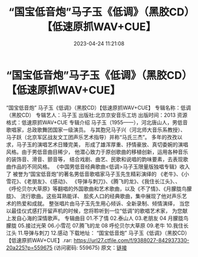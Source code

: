 ﻿---
title: “国宝低音炮”马子玉《低调》（黑胶CD）【低速原抓WAV+CUE】
date: 2023-04-24 11:21:08
categories: WAV车载音乐、镜像
tags: 华语中文
---
# “国宝低音炮”马子玉《低调》（黑胶CD）【低速原抓WAV+CUE】

“国宝低音炮” 马子玉《低调》（黑胶CD）【低速原抓WAV+CUE】
专辑名称：低调（黑胶CD）
专辑艺人：马子玉
出版社:北京京安音乐工坊
出版时间：2013
资源格式：低速原抓WAV+CUE
专辑介绍
马子玉（1955——），河北唐山人，男低音歌唱家，总政歌舞团国家一级演员。
与其胞兄马子兴（河北师大音乐系教授）、
马子跃（北京军区战友文工团声乐艺术指导）并称“马氏三杰”。
多年的孜孜以求，马子玉的演唱艺术日臻完美，
形成了雄浑厚重、抒情豪放、真切委婉的演唱风格。由于男低音曲目稀少，
他潜心致力于原创歌曲的移植创新，运用各种音乐的装饰音、滑音、颤音等，
结合戏剧、曲艺、民歌和说唱的韵味要素，去表现歌曲作品的不同风格。
《中国男低音经典歌曲<低调>马子玉限量版独唱专辑》收入了
被誉为“国宝低音炮”的著名男低音歌唱家马子玉先生精彩演绎的
《老牛》、《小雪花》、《老朋友》、《感动》、
《导弹与刺刀》、《腾飞的龙》、《我住长江头》、、
《呼伦贝尔大草原》等翻唱的外国歌曲和艺术歌曲，以及《不了情》、《月朦胧鸟朦胧》、
流行歌曲。这些耳熟能详、
脍炙人口的经典歌曲，集中展现了他对声乐艺术的热爱和成就。
整张唱片由马子玉先生用心倾诉、全新录制、倾情演绎，
当您以最佳仪式感打开留声机的时候，您将聆听到一位“低调”的歌唱艺术家，
为您献上发自心海的深情歌声。
专辑曲目
01.不了情
02.泰山人
03.老朋友
04 月朦胧鸟朦胧
05.接过光荣
06.小雪花
07.腾飞的龙
08 呼伦贝尔大草原
09.老牛
10.我住长江头
11.导弹与刺刀
12.感动
下载地址：
“国宝低音炮” 马子玉《低调》（黑胶CD）【低速原抓WAV+CUE】.rar: https://url27.ctfile.com/f/9388027-842937330-20a225?p=559675
(访问密码: 559675)
原文：[链接](https://blog.sina.com.cn/s/blog_1647c7e76010311l7.html)
